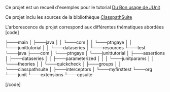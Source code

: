 Ce projet est un recueil d'exemples pour le tutorial [Du Bon usage de JUnit](http://blog.soat.fr/2013/12/du-bon-usage-de-junit/)

Ce projet inclu les sources de la bibliothèque [ClasspathSuite](http://www.johanneslink.net/projects/cpsuite.jsp)


L'arborescence du projet correspond aux différentes thématiques abordées
[code]  

├───main
│   ├───java
│   │   └───com
│   │       └───ptngaye
│   │           └───junittutorial
│   │               └───dataseries
│   └───resources
└───test
    └───java
        ├───com
        │   └───ptngaye
        │       └───junittutorial
        │           ├───assertions
        │           ├───dataseries
        │           │   ├───parameterized
        │           │   │   └───junitparams
        │           │   └───theories
        │           │       └───quickcheck
        │           ├───groups
        │           │   └───classpathsuite
        │           ├───interceptors
        │           └───myfirsttest
        └───org
            └───junit
                └───extensions
                    └───cpsuite

[/code]
